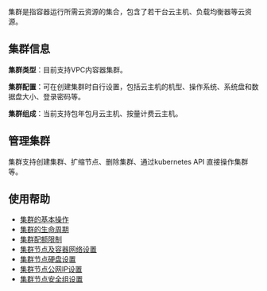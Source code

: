 集群是指容器运行所需云资源的集合，包含了若干台云主机、负载均衡器等云资源。

## 集群信息

**集群类型**：目前支持VPC内容器集群。

**集群配置**：可在创建集群时自行设置，包括云主机的机型、操作系统、系统盘和数据盘大小、登录密码等。

**集群组成**：当前支持包年包月云主机、按量计费云主机。

## 管理集群
集群支持创建集群、扩缩节点、删除集群、通过kubernetes API 直接操作集群等。

## 使用帮助
- [集群的基本操作](http://tcecqpoc.fsphere.cn/document/product/457/9091)
- [集群的生命周期](http://tcecqpoc.fsphere.cn/document/product/457/9092)
- [集群配额限制](http://tcecqpoc.fsphere.cn/document/product/457/9087)
- [集群节点及容器网络设置](http://tcecqpoc.fsphere.cn/document/product/457/9083)
- [集群节点硬盘设置](http://tcecqpoc.fsphere.cn/document/product/457/9086)
- [集群节点公网IP设置](http://tcecqpoc.fsphere.cn/document/product/457/9085)
- [集群节点安全组设置](http://tcecqpoc.fsphere.cn/document/product/457/9084)
